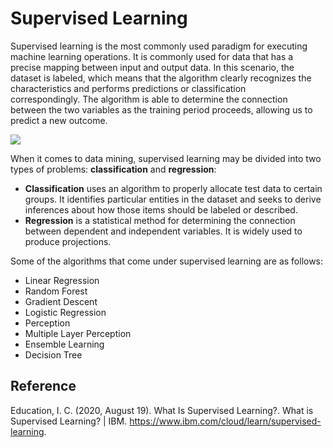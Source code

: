 
# Supervised Learning


Supervised learning is the most commonly used paradigm for executing machine learning operations. It is commonly used for data that has a precise mapping between input and output data. In this scenario, the dataset is labeled, which means that the algorithm clearly recognizes the characteristics and performs predictions or classification correspondingly. The algorithm is able to determine the connection between the two variables as the training period proceeds, allowing us to predict a new outcome.



![](https://data-flair.training/blogs/wp-content/uploads/sites/2/2019/07/supervised-learning.png)


When it comes to data mining, supervised learning may be divided into two types of problems: **classification** and **regression**: 
* **Classification** uses an algorithm to properly allocate test data to certain groups. It identifies particular entities in the dataset and seeks to derive inferences about how those items should be labeled or described. 
* **Regression** is a statistical method for determining the connection between dependent and independent variables. It is widely used to produce projections.


Some of the algorithms that come under supervised learning are as follows:

* Linear Regression
* Random Forest
* Gradient Descent
* Logistic Regression
* Perception
* Multiple Layer Perception
* Ensemble Learning
* Decision Tree

## Reference
Education, I. C. (2020, August 19). What Is Supervised Learning?. What is Supervised Learning? | IBM. https://www.ibm.com/cloud/learn/supervised-learning.
